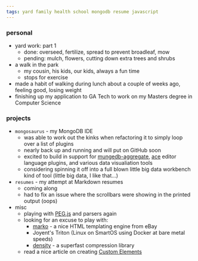 ```yaml
---
tags: yard family health school mongodb resume javascript
---
```



### personal

- yard work: part 1
    - done: overseed, fertilize, spread to prevent broadleaf, mow
    - pending: mulch, flowers, cutting down extra trees and shrubs
- a walk in the park
    - my cousin, his kids, our kids, always a fun time
    - stops for exercise
- made a habit of walking during lunch about a couple of weeks ago, feeling good, losing weight
- finishing up my application to GA Tech to work on my Masters degree in Computer Science


### projects

- `mongosaurus` - my MongoDB IDE
    - was able to work out the kinks when refactoring it to simply loop over a list of plugins
    - nearly back up and running and will put on GitHub soon
    - excited to build in support for [mungedb-aggregate](https://github.com/kylePDavis/mungedb-aggregate), [ace](https://github.com/ajaxorg/ace) editor language plugins, and various data visualiation tools
    - considering spinning it off into a full blown little big data workbench kind of tool (little big data, I like that...)
- `resumes` - my attempt at Markdown resumes
    - coming along
    - had to fix an issue where the scrollbars were showing in the printed output (oops)
- misc
    - playing with [PEG.js](https://github.com/pegjs/pegjs) and parsers again
    - looking for an excuse to play with:
        - [marko](https://github.com/raptorjs/marko) - a nice HTML templating engine from eBay
        - Joyent's Triton (Linux on SmartOS using Docker at bare metal speeds)
        - [density](https://github.com/centaurean/density) - a superfast compression library
    - read a nice article on creating [Custom Elements](http://michaelmac.org/semantic-ui,/custom-elements,/ampersand,/backbone/2015/04/08/custom-elements-to-solve-simple-problems.html)

